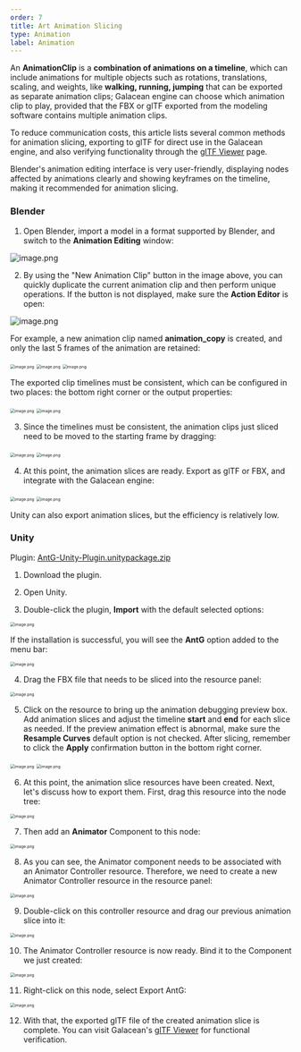 ```yaml
---
order: 7
title: Art Animation Slicing
type: Animation
label: Animation
---
```


An **AnimationClip** is a **combination of animations on a timeline**, which can include animations for multiple objects such as rotations, translations, scaling, and weights, like **walking, running, jumping** that can be exported as separate animation clips; Galacean engine can choose which animation clip to play, provided that the FBX or glTF exported from the modeling software contains multiple animation clips.

To reduce communication costs, this article lists several common methods for animation slicing, exporting to glTF for direct use in the Galacean engine, and also verifying functionality through the [glTF Viewer](https://galacean.antgroup.com/#/gltf-viewer) page.

Blender's animation editing interface is very user-friendly, displaying nodes affected by animations clearly and showing keyframes on the timeline, making it recommended for animation slicing.

### Blender

1. Open Blender, import a model in a format supported by Blender, and switch to the **Animation Editing** window:

![image.png](https://gw.alipayobjects.com/zos/OasisHub/6922d329-6cfa-473d-9fd1-312592e7c307/1622617152228-2c30967c-9203-4ad2-b239-6033cb004bc3.png)

2. By using the "New Animation Clip" button in the image above, you can quickly duplicate the current animation clip and then perform unique operations. If the button is not displayed, make sure the **Action Editor** is open:

![image.png](https://gw.alipayobjects.com/zos/OasisHub/53cc73a1-17b2-4a4f-ad42-9a8b059fb69c/1622617514416-e0b83cd6-439f-4003-aa23-f85ca0df04dc.png)

For example, a new animation clip named **animation_copy** is created, and only the last 5 frames of the animation are retained:

<img src="https://gw.alipayobjects.com/zos/OasisHub/fd120209-32a2-4fa1-96d1-a0a1c5c15e25/1622617643472-17314b46-06a6-4368-952a-416814227566.png" alt="image.png" style="zoom:50%;" />

<img src="https://gw.alipayobjects.com/zos/OasisHub/02947e43-737d-4a56-87e3-e4eda2c4f6d3/1622617795573-fb73aeec-fbb0-4851-9f8a-1a1909b789d8.png" alt="image.png" style="zoom:50%;" />

<img src="https://gw.alipayobjects.com/zos/OasisHub/5a3b2f6c-3700-4f7e-b187-3863314e416b/1622617813768-69bf92bc-ec55-4b00-9ff8-b7ce324e9526.png" alt="image.png" style="zoom:50%;" />

The exported clip timelines must be consistent, which can be configured in two places: the bottom right corner or the output properties:

<img src="https://gw.alipayobjects.com/zos/OasisHub/7158a90b-480a-4e24-9be1-5152d9fdf21d/1622617921344-b032018a-3e07-4189-99f6-f76a1157cc85.png" alt="image.png" style="zoom:50%;" />

<img src="https://gw.alipayobjects.com/zos/OasisHub/7346a75e-4303-4818-b629-ab6c7fadd539/1622617946932-c561c4c6-0f30-466e-859a-f948de54541c.png" alt="image.png" style="zoom:50%;" />

3. Since the timelines must be consistent, the animation clips just sliced need to be moved to the starting frame by dragging:

<img src="https://gw.alipayobjects.com/zos/OasisHub/e8dea5bf-3d29-4ebc-8cde-e44813174639/1622618070076-2d006e34-9dcc-4ead-b97c-c86398b63ba4.png" alt="image.png" style="zoom:50%;" />


<img src="https://gw.alipayobjects.com/zos/OasisHub/b973b5bf-2068-4e79-ac74-f200c2cf15d4/1622618030553-ac8afb11-cfea-48b7-82e1-9ca1243af167.png" alt="image.png" style="zoom:50%;" />

4. At this point, the animation slices are ready. Export as glTF or FBX, and integrate with the Galacean engine:

<img src="https://gw.alipayobjects.com/zos/OasisHub/9e29488b-bbb7-45e7-9385-142b399e39f5/1622618144473-9b9c24eb-2186-408f-8b75-ee41c2bf9dbd.png" alt="image.png" style="zoom:50%;" />

<img src="https://gw.alipayobjects.com/zos/OasisHub/8013e335-ea1d-4e04-884b-766385810525/1622618286939-c987bfa3-b6a7-46eb-b9cf-f3a7da86bb83.png" alt="image.png" style="zoom:50%;" />

Unity can also export animation slices, but the efficiency is relatively low.

### Unity

Plugin: [AntG-Unity-Plugin.unitypackage.zip](https://www.yuque.com/attachments/yuque/0/2021/zip/381718/1622541632701-4f33e890-5295-4430-8798-d979b8df504f.zip?_lake_card=%7B%22src%22%3A%22https%3A%2F%2Fwww.yuque.com%2Fattachments%2Fyuque%2F0%2F2021%2Fzip%2F381718%2F1622541632701-4f33e890-5295-4430-8798-d979b8df504f.zip%22%2C%22name%22%3A%22AntG-Unity-Plugin.unitypackage.zip%22%2C%22size%22%3A490677%2C%22type%22%3A%22application%2Fzip%22%2C%22ext%22%3A%22zip%22%2C%22status%22%3A%22done%22%2C%22taskId%22%3A%22u4c98eaae-9ce5-43c7-ae94-c26f4ce0c0f%22%2C%22taskType%22%3A%22upload%22%2C%22id%22%3A%22uef3d6075%22%2C%22card%22%3A%22file%22%7D)

1. Download the plugin.

2. Open Unity.

3. Double-click the plugin, **Import** with the default selected options:

<img src="https://gw.alipayobjects.com/zos/OasisHub/a44674c8-b105-4bfe-b128-46f4685a9758/1622551409520-2797ff27-65e9-4360-aa67-6d8438ec46f7.png" alt="image.png" style="zoom:50%;" />

If the installation is successful, you will see the **AntG** option added to the menu bar:

<img src="https://gw.alipayobjects.com/zos/OasisHub/aca2c330-4b8b-44ca-b641-f245b8667e96/1622551587689-1f963ad1-2530-4d5a-b312-25a87e7b99e0.png" alt="image.png" style="zoom:50%;" />

4. Drag the FBX file that needs to be sliced into the resource panel:

<img src="https://gw.alipayobjects.com/zos/OasisHub/07feeb22-1cf0-400f-a4d3-3e7f7e45ec5d/1622551819216-1fecbc86-c8e8-4416-82d5-20cd63094fd4.png" alt="image.png" style="zoom:50%;" />

5. Click on the resource to bring up the animation debugging preview box. Add animation slices and adjust the timeline **start** and **end** for each slice as needed. If the preview animation effect is abnormal, make sure the **Resample Curves** default option is not checked. After slicing, remember to click the **Apply** confirmation button in the bottom right corner.


<img src="https://gw.alipayobjects.com/zos/OasisHub/f0de175b-3f2a-4b12-9e45-11df7acfa183/1622552141748-0151be0c-4f6c-40ee-9071-c7bddbc9eb0c.png" alt="image.png" style="zoom:50%;" />

<img src="https://gw.alipayobjects.com/zos/OasisHub/b7d9d6b0-cd94-4151-b4c4-06b4102bd656/1622552692349-5551e817-70b5-4093-9b40-b9a7dd45c365.png" alt="image.png" style="zoom:50%;" />

6. At this point, the animation slice resources have been created. Next, let's discuss how to export them. First, drag this resource into the node tree:

<img src="https://gw.alipayobjects.com/zos/OasisHub/5a82bdcb-b1c2-4dfd-942d-85cf441958bd/1622552417304-8b1f1b7b-d99f-47d7-925f-5a70468d4a3e.png" alt="image.png" style="zoom:50%;" />

7. Then add an **Animator** Component to this node:

<img src="https://gw.alipayobjects.com/zos/OasisHub/34102994-c037-4ad7-be0a-941c24f1347f/1622552470594-9e7df115-24c6-4a16-9a64-a7c28206900e.png" alt="image.png" style="zoom:50%;" />

8. As you can see, the Animator component needs to be associated with an Animator Controller resource. Therefore, we need to create a new Animator Controller resource in the resource panel:

<img src="https://gw.alipayobjects.com/zos/OasisHub/1d27fbf5-b2a7-4ee8-869d-5ef409e21fe3/1622552588576-858cb05e-f340-4005-885e-429bbb957403.png" alt="image.png" style="zoom:50%;" />

9. Double-click on this controller resource and drag our previous animation slice into it:

<img src="https://gw.alipayobjects.com/zos/OasisHub/135c7ec7-c688-4324-9226-b684a09fec23/1622552779345-91dcf315-cb56-48a5-9f05-86504a59268a.png" alt="image.png" style="zoom:50%;" />

10. The Animator Controller resource is now ready. Bind it to the Component we just created:

<img src="https://gw.alipayobjects.com/zos/OasisHub/af7a3e74-162c-4c63-b737-09553e8441ad/1622552894104-3693f7fe-2c4d-4dc1-8413-3a3391e11984.png" alt="image.png" style="zoom:50%;" />

11. Right-click on this node, select Export AntG:

<img src="https://gw.alipayobjects.com/zos/OasisHub/1bfefe2b-ca58-4cca-a091-9efe8028a4df/1622552925151-16b86fcc-4680-4611-aa32-d3697bbe5086.png" alt="image.png" style="zoom:50%;" />

12. With that, the exported glTF file of the created animation slice is complete. You can visit Galacean's [glTF Viewer](https://galacean.antgroup.com/#/gltf-viewer) for functional verification. 


